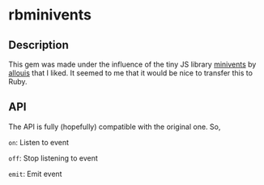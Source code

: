 # rbminivents
## Description
This gem was made under the influence of the tiny JS library [minivents](https://github.com/allouis/minivents) by [allouis](https://github.com/allouis) that I liked. It seemed to me that it would be nice to transfer this to Ruby.

## API
The API is fully (hopefully) compatible with the original one.
So,

`on`: Listen to event

`off`: Stop listening to event

`emit`: Emit event
